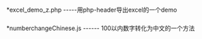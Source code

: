 ###
*excel_demo_z.php  -----用php-header导出excel的一个demo
###
*numberchangeChinese.js ------ 100以内数字转化为中文的一个方法
